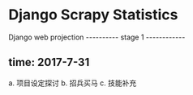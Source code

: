 # Django Scrapy Statistics 
Django web projection
---------- stage 1 ------------
 
time: 2017-7-31
----------------------
 a. 项目设定探讨
 b. 招兵买马
 c. 技能补充
